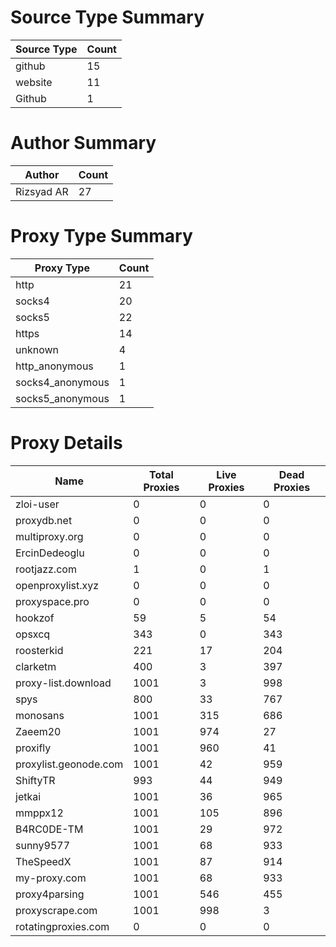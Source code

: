 # Source Type Summary

| Source Type | Count |
|-------------|-------|
| github | 15 |
| website | 11 |
| Github | 1 |


# Author Summary

| Author | Count |
|--------|-------|
| Rizsyad AR | 27 |


# Proxy Type Summary

| Proxy Type | Count |
|------------|-------|
| http | 21 |
| socks4 | 20 |
| socks5 | 22 |
| https | 14 |
| unknown | 4 |
| http_anonymous | 1 |
| socks4_anonymous | 1 |
| socks5_anonymous | 1 |


# Proxy Details

| Name | Total Proxies | Live Proxies | Dead Proxies |
|------|---------------|--------------|---------------|
| zloi-user | 0 | 0 | 0 |
| proxydb.net | 0 | 0 | 0 |
| multiproxy.org | 0 | 0 | 0 |
| ErcinDedeoglu | 0 | 0 | 0 |
| rootjazz.com | 1 | 0 | 1 |
| openproxylist.xyz | 0 | 0 | 0 |
| proxyspace.pro | 0 | 0 | 0 |
| hookzof | 59 | 5 | 54 |
| opsxcq | 343 | 0 | 343 |
| roosterkid | 221 | 17 | 204 |
| clarketm | 400 | 3 | 397 |
| proxy-list.download | 1001 | 3 | 998 |
| spys | 800 | 33 | 767 |
| monosans | 1001 | 315 | 686 |
| Zaeem20 | 1001 | 974 | 27 |
| proxifly | 1001 | 960 | 41 |
| proxylist.geonode.com | 1001 | 42 | 959 |
| ShiftyTR | 993 | 44 | 949 |
| jetkai | 1001 | 36 | 965 |
| mmppx12 | 1001 | 105 | 896 |
| B4RC0DE-TM | 1001 | 29 | 972 |
| sunny9577 | 1001 | 68 | 933 |
| TheSpeedX | 1001 | 87 | 914 |
| my-proxy.com | 1001 | 68 | 933 |
| proxy4parsing | 1001 | 546 | 455 |
| proxyscrape.com | 1001 | 998 | 3 |
| rotatingproxies.com | 0 | 0 | 0 |
